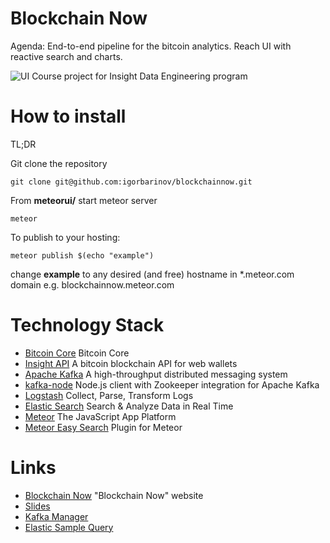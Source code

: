Blockchain Now
==============

Agenda: End-to-end pipeline for the bitcoin analytics. Reach UI with reactive search and charts.

![UI](https://raw.githubusercontent.com/igorbarinov/blockchainnow/master/presentation/blockchain2.png)
Course project for Insight Data Engineering program

# How to install
TL;DR

Git clone the repository
```
git clone git@github.com:igorbarinov/blockchainnow.git
```
From **meteorui/** start meteor server
```
meteor
```
To publish to your hosting:
```
meteor publish $(echo "example")
```
change **example** to any desired (and free) hostname in *.meteor.com domain
e.g. blockchainnow.meteor.com

# Technology Stack
- [Bitcoin Core](https://bitcoin.org/en/download) Bitcoin Core
- [Insight API](https://github.com/bitpay/insight-api) A bitcoin blockchain API for web wallets
- [Apache Kafka](http://kafka.apache.org) A high-throughput distributed messaging system
- [kafka-node](https://github.com/SOHU-Co/kafka-node) Node.js client with Zookeeper integration for Apache Kafka
- [Logstash](https://www.elastic.co/products/logstash) Collect, Parse, Transform Logs
- [Elastic Search](https://www.elastic.co/products/elasticsearch) Search & Analyze Data in Real Time
- [Meteor](http://www.meteor.com) The JavaScript App Platform
- [Meteor Easy Search](https://github.com/matteodem/meteor-easy-search) Plugin for Meteor

# Links
- [Blockchain Now](http://blockchain.itsbeta.com) "Blockchain Now" website
- [Slides](https://www.slideshare.net/secret/4Cb1dBG2iMlo2q)
- [Kafka Manager](http://bitcoind.blocknotary.com:9000/) 
- [Elastic Sample Query](http://search.blocknotary.com:9200/_search?q=txid:d5f2d21453a6f0e67b5c42959c9700853e4c4d46fa7519d1cc58e77369c893f2&pretty=true)
